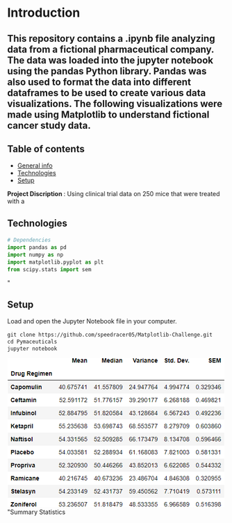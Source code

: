 # Introduction
This repository contains a .ipynb file analyzing data from a fictional pharmaceutical company. The data was loaded into the jupyter notebook using the pandas Python library. Pandas was also used to format the data into different dataframes to be used to create various data visualizations. The following visualizations were made using Matplotlib to understand fictional cancer study data.
-------------------------

## Table of contents
* [General info](#general-info)
* [Technologies](#technologies)
* [Setup](#setup)

<b> Project Discription </b>: Using clinical trial data on 250 mice that were treated with a 

## Technologies
```python
# Dependencies
import pandas as pd
import numpy as np
import matplotlib.pyplot as plt
from scipy.stats import sem
```
"



## Setup
Load and open the Jupyter Notebook file in your computer.
```
git clone https://github.com/speedracer05/Matplotlib-Challenge.git
cd Pymaceuticals 
jupyter notebook 
```


![summary statistics](Images/sum_stats.png)"Summary Statistics
